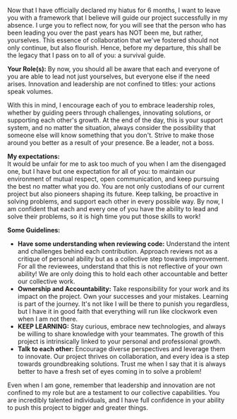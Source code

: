 Now that I have officially declared my hiatus for 6 months, I want to leave you with a framework that I believe will guide our project successfully in my absence. I urge you to reflect now, for you will see that the person who has been leading you over the past years has NOT been me, but rather, yourselves. This essence of collaboration that we've fostered should not only continue, but also flourish. Hence, before my departure, this shall be the legacy that I pass on to all of you: a survival guide.

**Your Role(s):**
By now, you should all be aware that each and everyone of you are able to lead not just yourselves, but everyone else if the need arises. Innovation and leadership are not confined to titles: your actions speak volumes.

With this in mind, I encourage each of you to embrace leadership roles, whether by guiding peers through challenges, innovating solutions, or supporting each other's growth. At the end of the day, this is your support system, and no matter the situation, always consider the possibility that someone else will know something that you don't. Strive to make those around you better as a result of your presence. Be a leader, not a boss.

**My expectations:**  
It would be unfair for me to ask too much of you when I am the disengaged one, but I have but one expectation for all of you: to maintain our environment of mutual respect, open communication, and keep pursuing the best no matter what you do. You are not only custodians of our current project but also pioneers shaping its future. Keep talking, be proactive in solving problems, and support each other in every possible way. By now, I am confident that each and every one of you have the ability to lead and solve their problems, so it is high time you put those skills to work!

**Some Guidelines:**  
- **Have some understanding when reviewing code:** Understand the intent and challenges behind each contribution. Approach reviews not as a critique of personal ability but as a collective step towards improvement. For all the reviewees, understand that this is not reflective of your own ability! We are only doing this to hold each other accountable and better our collective work.
- **Ownership and Accountability:** Take responsibility for your work and its impact on the project. Own your successes and your mistakes. Learning is part of the journey. It's not like I will be there to punish you regardless, but I have it in good faith that everything will run like clockwork even when I am not there.
- **KEEP LEARNING:** Stay curious, embrace new technologies, and always be willing to share knowledge with your teammates. The growth of this project is intrinsically linked to your personal and professional growth.
- **Talk to each other:** Encourage diverse perspectives and leverage them to innovate. Our project thrives on collaboration, and every idea is a step towards groundbreaking solutions. Trust me when I say that it is always better to have a fresh set of eyes coming in to solve a problem!

Even when I am gone, remember that leadership and innovation are not confined to my role but are a testament to our collective capabilities. You are incredibly talented individuals, and I have full confidence in your ability to push this project to bigger and greater things.